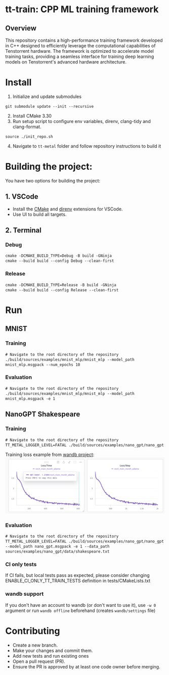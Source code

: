 # tt-train: CPP ML training framework

## Overview
This repository contains a high-performance training framework developed in C++ designed to efficiently leverage the computational capabilities of Tenstorrent hardware. The framework is optimized to accelerate model training tasks, providing a seamless interface for training deep learning models on Tenstorrent's advanced hardware architecture.

# Install
1. Initialize and update submodules
```
git submodule update --init --recursive
```
2. Install CMake 3.30
3. Run setup script to configure env variables, direnv, clang-tidy and clang-format.
```
source ./init_repo.sh
```
4. Navigate to `tt-metal` folder and follow repository instructions to build it


# Building the project:
You have two options for building the project:

## 1. VSCode
* Install the [CMake](https://marketplace.visualstudio.com/items?itemName=twxs.cmake) and [direnv](https://marketplace.visualstudio.com/items?itemName=mkhl.direnv) extensions for VSCode.
* Use UI to build all targets.

## 2. Terminal
### Debug
```
cmake -DCMAKE_BUILD_TYPE=Debug -B build -GNinja
cmake --build build --config Debug --clean-first
```
### Release
```
cmake -DCMAKE_BUILD_TYPE=Release -B build -GNinja
cmake --build build --config Release --clean-first
```


# Run
## MNIST
### Training
```
# Navigate to the root directory of the repository
./build/sources/examples/mnist_mlp/mnist_mlp --model_path mnist_mlp.msgpack --num_epochs 10
```
### Evaluation
```
# Navigate to the root directory of the repository
./build/sources/examples/mnist_mlp/mnist_mlp --model_path mnist_mlp.msgpack -e 1
```

## NanoGPT Shakespeare
### Training
```
# Navigate to the root directory of the repository
TT_METAL_LOGGER_LEVEL=FATAL ./build/sources/examples/nano_gpt/nano_gpt
```

Training loss example from [wandb project](https://wandb.ai/tenstorrent-ml/tt_train_nano_gpt):
![NanoGPT training wandb chart](./images/nano-gpt-training-example.png)


### Evaluation
```
# Navigate to the root directory of the repository
TT_METAL_LOGGER_LEVEL=FATAL ./build/sources/examples/nano_gpt/nano_gpt --model_path nano_gpt.msgpack -e 1 --data_path sources/examples/nano_gpt/data/shakespeare.txt

```

### CI only tests
If CI fails, but local tests pass as expected, please consider changing ENABLE_CI_ONLY_TT_TRAIN_TESTS definition in tests/CMakeLists.txt

### wandb support
If you don't have an account to wandb (or don't want to use it), use `-w 0` argument or run `wandb offline` beforehand (creates `wandb/settings` file)

# Contributing
* Create a new branch.
* Make your changes and commit them.
* Add new tests and run existing ones
* Open a pull request (PR).
* Ensure the PR is approved by at least one code owner before merging.
